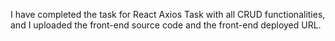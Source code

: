I have completed the task for React Axios Task with all CRUD functionalities, and I uploaded the front-end source code and the front-end deployed URL.